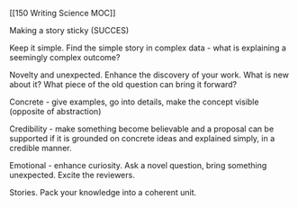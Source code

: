 
[[150 Writing Science MOC]]

Making a story sticky (SUCCES)

Keep it simple. Find the simple story in complex data - what is explaining a seemingly complex outcome?

Novelty and unexpected. Enhance the discovery of your work. What is new about it? What piece of the old question can bring it forward?

Concrete - give examples, go into details, make the concept visible (opposite of abstraction)

Credibility - make something become believable and a proposal can be supported if it is grounded on concrete ideas and explained simply, in a credible manner.

Emotional - enhance curiosity. Ask a novel question, bring something unexpected. Excite the reviewers.

Stories. Pack your knowledge into a coherent unit.